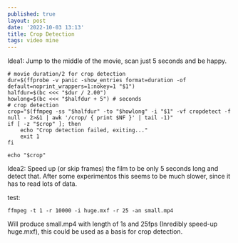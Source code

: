 ```yaml
---
published: true
layout: post
date: '2022-10-03 13:13'
title: Crop Detection
tags: video mine 
---
```

Idea1: Jump to the middle of the movie, scan just 5 seconds and be happy.

    # movie duration/2 for crop detection
    dur=$(ffprobe -v panic -show_entries format=duration -of default=noprint_wrappers=1:nokey=1 "$1")
    halfdur=$(bc <<< "$dur / 2.00")
    howlong=$(bc <<< "$halfdur + 5") # seconds
    # crop detection
    crop="$(ffmpeg -ss "$halfdur" -to "$howlong" -i "$1" -vf cropdetect -f null - 2>&1 | awk '/crop/ { print $NF }' | tail -1)"
    if [ -z "$crop" ]; then
        echo "Crop detection failed, exiting..."
        exit 1
    fi
    
    echo "$crop"

Idea2: Speed up (or skip frames) the film to be only 5 seconds long and detect that. After some experimentos this seems to be much slower, since it has to read lots of data.

test:

    ffmpeg -t 1 -r 10000 -i huge.mxf -r 25 -an small.mp4

Will produce small.mp4 with length of 1s and 25fps (Inredibly speed-up huge.mxf), this could be used as a basis for crop detection.